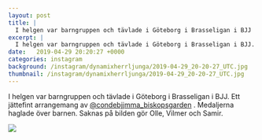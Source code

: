```yaml
---
layout: post
title: |
  I helgen var barngruppen och tävlade i Göteborg i Brasseligan i BJJ
excerpt: |
  I helgen var barngruppen och tävlade i Göteborg i Brasseligan i BJJ. Ett jättefint arrangemang av @condebjjmma_biskopsgarden . Medaljerna haglade över barnen. Saknas på bilden gör Olle, Vilmer och Samir.
date:   2019-04-29 20:20:27 +0000
categories: instagram
background: /instagram/dynamixherrljunga/2019-04-29_20-20-27_UTC.jpg
thumbnail: /instagram/dynamixherrljunga/2019-04-29_20-20-27_UTC.jpg
---
```

I helgen var barngruppen och tävlade i Göteborg i Brasseligan i BJJ. Ett jättefint arrangemang av [@condebjjmma_biskopsgarden](https://www.instagram.com/condebjjmma_biskopsgarden/) . Medaljerna haglade över barnen. Saknas på bilden gör Olle, Vilmer och Samir.



<img src='/www-dynamix-herrljunga/instagram/dynamixherrljunga/2019-04-29_20-20-27_UTC.jpg' class='img-fluid' />
